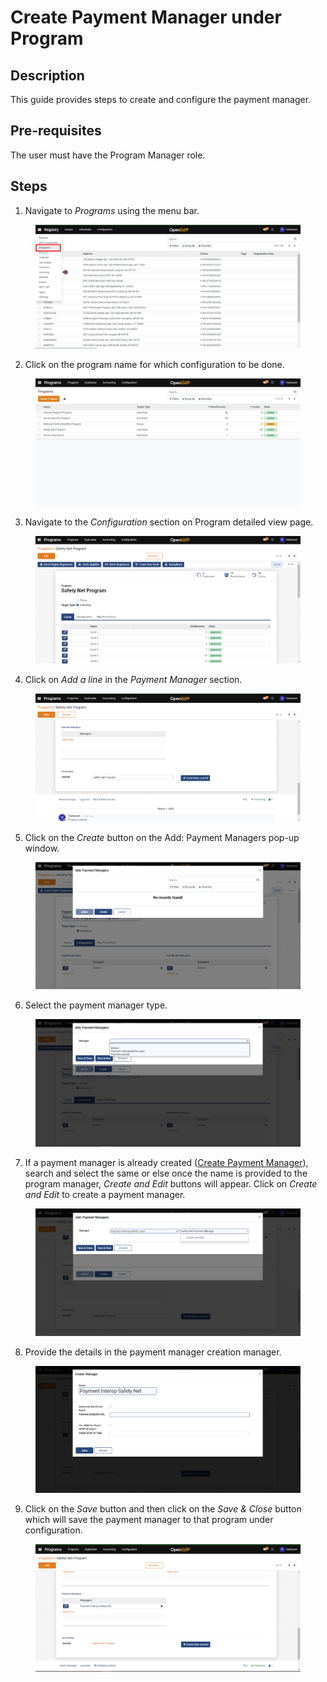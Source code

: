 # Create Payment Manager under Program

## Description

This guide provides steps to create and configure the payment manager.

## Pre-requisites

The user must have the Program Manager role.

## Steps

1. Navigate to _Programs_ using the menu bar.

<figure><img src="../../.gitbook/assets/programs.png" alt=""><figcaption></figcaption></figure>

2. Click on the program name for which configuration to be done.

<figure><img src="../../.gitbook/assets/program-list-view-page.png" alt=""><figcaption></figcaption></figure>

3. Navigate to the _Configuration_ section on Program detailed view page.

<figure><img src="../../.gitbook/assets/program-detailed-view.png" alt=""><figcaption></figcaption></figure>

4. Click on _Add a line_ in the _Payment Manager_ section.

<figure><img src="../../.gitbook/assets/payment-manager.png" alt=""><figcaption></figcaption></figure>

5. Click on the _Create_ button on the Add: Payment Managers pop-up window.

<figure><img src="../../.gitbook/assets/add-payment-manager.png" alt=""><figcaption></figcaption></figure>

6. Select the payment manager type.

<figure><img src="../../.gitbook/assets/payment-method.png" alt=""><figcaption></figcaption></figure>

7. If a payment manager is already created ([Create Payment Manager](create-payment-manager-1/)), search and select the same or else once the name is provided to the program manager, _Create and Edit_ buttons will appear. Click on _Create and Edit_ to create a payment manager.

<figure><img src="../../.gitbook/assets/payment-manager-name.png" alt=""><figcaption></figcaption></figure>

8. Provide the details in the payment manager creation manager.&#x20;

<figure><img src="../../.gitbook/assets/payment-manager-create.png" alt=""><figcaption></figcaption></figure>

9. Click on the _Save_ button and then click on the _Save & Close_ button which will save the payment manager to that program under configuration.

<figure><img src="../../.gitbook/assets/payment-manager-added.png" alt=""><figcaption></figcaption></figure>
